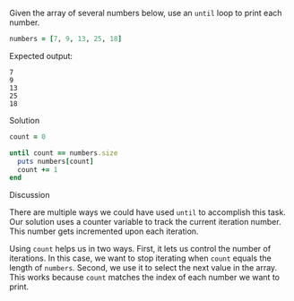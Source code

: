 Given the array of several numbers below, use an `until` loop to print each number.

```ruby
numbers = [7, 9, 13, 25, 18]
```

Expected output:

```
7
9
13
25
18
```

Solution

```ruby
count = 0

until count == numbers.size
  puts numbers[count]
  count += 1
end
```

Discussion

There are multiple ways we could have used `until` to accomplish this task. Our solution uses a counter variable to track the current iteration number. This number gets incremented upon each iteration.

Using `count` helps us in two ways. First, it lets us control the number of iterations. In this case, we want to stop iterating when `count` equals the length of `numbers`. Second, we use it to select the next value in the array. This works because `count` matches the index of each number we want to print.
